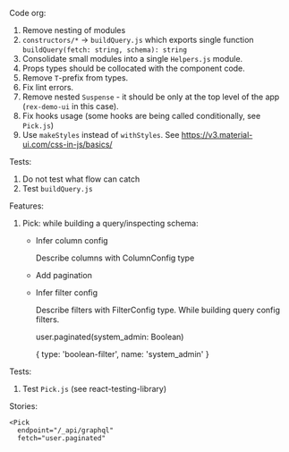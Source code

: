 Code org:

  1. Remove nesting of modules
  2. `constructors/*` -> `buildQuery.js` which exports single function
    `buildQuery(fetch: string, schema): string`
  3. Consolidate small modules into a single `Helpers.js` module.
  4. Props types should be collocated with the component code.
  5. Remove `T`-prefix from types.
  6. Fix lint errors.
  7. Remove nested `Suspense` - it should be only at the top level of the app
     (`rex-demo-ui` in this case).
  8. Fix hooks usage (some hooks are being called conditionally, see `Pick.js`)
  9. Use `makeStyles` instead of `withStyles`.
     See https://v3.material-ui.com/css-in-js/basics/

Tests:

  1. Do not test what flow can catch
  2. Test `buildQuery.js`

Features:

  1. Pick: while building a query/inspecting schema:

      - Infer column config

        Describe columns with ColumnConfig type

      - Add pagination

      - Infer filter config

        Describe filters with FilterConfig type. While building query config
        filters.

        user.paginated(system_admin: Boolean)

        {
          type: 'boolean-filter',
          name: 'system_admin'
        }


Tests:

  1. Test `Pick.js` (see react-testing-library)

Stories:

```
<Pick
  endpoint="/_api/graphql"
  fetch="user.paginated"
```
